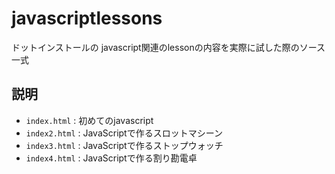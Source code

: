 javascriptlessons
======================
ドットインストールの javascript関連のlessonの内容を実際に試した際のソース一式

説明
------
+   `index.html` :
    初めてのjavascript
+   `index2.html` :
    JavaScriptで作るスロットマシーン
+   `index3.html` :
    JavaScriptで作るストップウォッチ
+   `index4.html` :
    JavaScriptで作る割り勘電卓
